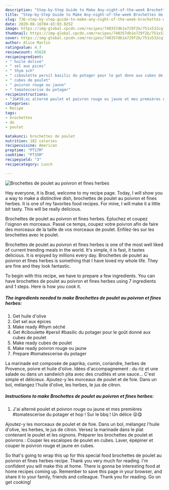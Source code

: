 ```yaml
---
description: "Step-by-Step Guide to Make Any-night-of-the-week Brochettes de poulet au poivron et fines herbes"
title: "Step-by-Step Guide to Make Any-night-of-the-week Brochettes de poulet au poivron et fines herbes"
slug: 736-step-by-step-guide-to-make-any-night-of-the-week-brochettes-de-poulet-au-poivron-et-fines-herbes
date: 2020-08-16T04:43:03.025Z
image: https://img-global.cpcdn.com/recipes/740357db1e729f2b/751x532cq70/brochettes-de-poulet-au-poivron-et-fines-herbes-photo-principale-de-la-recette.jpg
thumbnail: https://img-global.cpcdn.com/recipes/740357db1e729f2b/751x532cq70/brochettes-de-poulet-au-poivron-et-fines-herbes-photo-principale-de-la-recette.jpg
cover: https://img-global.cpcdn.com/recipes/740357db1e729f2b/751x532cq70/brochettes-de-poulet-au-poivron-et-fines-herbes-photo-principale-de-la-recette.jpg
author: Alice Martin
ratingvalue: 4.7
reviewcount: 45628
recipeingredient:
- " huile dolive"
- " sel aux pices"
- " thym sch"
- " ciboulette persil basilic du potager pour le got donn aux cubes de poulet"
- " cubes de poulet"
- " poivron rouge ou jaune"
- " tomatescerise du potager"
recipeinstructions:
- "J&#39;ai alterné poulet et poivron rouge ou jaune et mes premières #tomatescerise du potager et hop ! Sur le bbq ! Un délice 😜😋"
categories:
- Recipe
tags:
- brochettes
- de
- poulet

katakunci: brochettes de poulet 
nutrition: 182 calories
recipecuisine: American
preptime: "PT17M"
cooktime: "PT35M"
recipeyield: "3"
recipecategory: Lunch

---
```



![Brochettes de poulet au poivron et fines herbes](https://img-global.cpcdn.com/recipes/740357db1e729f2b/751x532cq70/brochettes-de-poulet-au-poivron-et-fines-herbes-photo-principale-de-la-recette.jpg)

Hey everyone, it is Brad, welcome to my recipe page. Today, I will show you a way to make a distinctive dish, brochettes de poulet au poivron et fines herbes. It is one of my favorites food recipes. For mine, I will make it a little bit tasty. This will be really delicious.

Brochettes de poulet au poivron et fines herbes. Epluchez et coupez l&#39;oignon en morceaux. Passé ce temps, coupez votre poivron afin de faire des morceaux de la taille de vos morceaux de poulet. Enfilez-les sur les brochettes avec le poulet.

Brochettes de poulet au poivron et fines herbes is one of the most well liked of current trending meals in the world. It's simple, it is fast, it tastes delicious. It is enjoyed by millions every day. Brochettes de poulet au poivron et fines herbes is something that I have loved my whole life. They are fine and they look fantastic.


To begin with this recipe, we have to prepare a few ingredients. You can have brochettes de poulet au poivron et fines herbes using 7 ingredients and 1 steps. Here is how you cook it.

<!--inarticleads1-->

##### The ingredients needed to make Brochettes de poulet au poivron et fines herbes:

1. Get  huile d&#39;olive
1. Get  sel aux épices
1. Make ready  #thym séché
1. Get  #ciboulette #persil #basilic du potager pour le goût donné aux cubes de poulet
1. Make ready  cubes de poulet
1. Make ready  poivron rouge ou jaune
1. Prepare  #tomatescerise du potager


La marinade est composée de paprika, cumin, coriandre, herbes de Provence, poivre et huile d&#39;olive. Idées d&#39;accompagnement : du riz et une salade ou dans un sandwich pita avec des crudités et une sauce… C&#39;est simple et délicieux. Ajoutez-y les morceaux de poulet et de foie. Dans un bol, mélangez l&#39;huile d&#39;olive, les herbes, le jus de citron. 

<!--inarticleads2-->

##### Instructions to make Brochettes de poulet au poivron et fines herbes:

1. J&#39;ai alterné poulet et poivron rouge ou jaune et mes premières #tomatescerise du potager et hop ! Sur le bbq ! Un délice 😜😋


Ajoutez-y les morceaux de poulet et de foie. Dans un bol, mélangez l&#39;huile d&#39;olive, les herbes, le jus de citron. Versez la marinade dans le plat contenant le poulet et les oignons. Préparer les brochettes de poulet et poivrons : Couper les escalopes de poulet en cubes. Laver, épépiner et couper le poivron rouge et jaune en cubes. 

So that's going to wrap this up for this special food brochettes de poulet au poivron et fines herbes recipe. Thank you very much for reading. I'm confident you will make this at home. There is gonna be interesting food at home recipes coming up. Remember to save this page in your browser, and share it to your family, friends and colleague. Thank you for reading. Go on get cooking!
